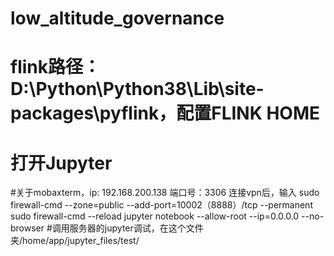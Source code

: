 # low_altitude_governance

# flink路径：D:\Python\Python38\Lib\site-packages\pyflink，配置FLINK HOME
# 打开Jupyter
#关于mobaxterm，ip: 192.168.200.138 端口号：3306
连接vpn后，输入
sudo firewall-cmd --zone=public --add-port=10002（8888）/tcp --permanent
sudo firewall-cmd --reload
jupyter notebook --allow-root --ip=0.0.0.0 --no-browser
#调用服务器的jupyter调试，在这个文件夹/home/app/jupyter_files/test/
